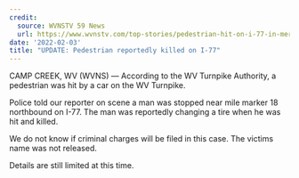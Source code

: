 ```yaml
---
credit:
  source: WVNSTV 59 News
  url: https://www.wvnstv.com/top-stories/pedestrian-hit-on-i-77-in-mercer-county/
date: '2022-02-03'
title: "UPDATE: Pedestrian reportedly killed on I-77"
---
```

CAMP CREEK, WV (WVNS) — According to the WV Turnpike Authority, a pedestrian was hit by a car on the WV Turnpike.

Police told our reporter on scene a man was stopped near mile marker 18 northbound on I-77. The man was reportedly changing a tire when he was hit and killed.

We do not know if criminal charges will be filed in this case. The victims name was not released.

Details are still limited at this time.
